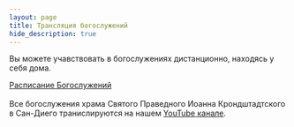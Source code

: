 ```yaml
---
layout: page
title: Трансляция богослужений
hide_description: true
---
```



Вы можете учавствовать в богослужениях дистанционно, находясь у себя дома.

[Расписание Богослужений](/schedule/)
<br /><br />
Все богослужения храма Святого Праведного Иоанна Крондштадтского в Сан-Диего транислируются на нашем [YouTube канале](https://youtube.com/@stjohnkronstadt573/streams).
